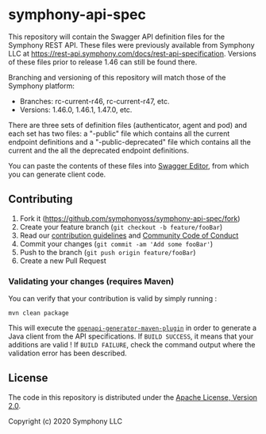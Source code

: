 # symphony-api-spec

This repository will contain the Swagger API definition files for the Symphony REST API. These files were previously available from Symphony LLC at https://rest-api.symphony.com/docs/rest-api-specification.  Versions of these files prior to release 1.46 can still be found there.

Branching and versioning of this repository will match those of the Symphony platform:
* Branches: rc-current-r46, rc-current-r47, etc.
* Versions: 1.46.0, 1.46.1, 1.47.0, etc.

There are three sets of definition files (authenticator, agent and pod) and each set has two files: a "-public" file which contains all the current endpoint definitions and a "-public-deprecated" file which contains all the current and the all the deprecated endpoint definitions.

You can paste the contents of these files into [Swagger Editor](http://editor.swagger.io/), from which you can generate client code.

## Contributing

1. Fork it (<https://github.com/symphonyoss/symphony-api-spec/fork>)
2. Create your feature branch (`git checkout -b feature/fooBar`)
3. Read our [contribution guidelines](.github/CONTRIBUTING.md) and [Community Code of Conduct](https://www.finos.org/code-of-conduct)
4. Commit your changes (`git commit -am 'Add some fooBar'`)
5. Push to the branch (`git push origin feature/fooBar`)
6. Create a new Pull Request

### Validating your changes (requires Maven)

You can verify that your contribution is valid by simply running : 
```shell script
mvn clean package
```
This will execute the [`openapi-generator-maven-plugin`](https://github.com/OpenAPITools/openapi-generator/tree/master/modules/openapi-generator-maven-plugin) 
in order to generate a Java client from the API specifications. If `BUILD SUCCESS`, it means that your additions are valid !
If `BUILD FAILURE`, check the command output where the validation error has been described.

## License

The code in this repository is distributed under the [Apache License, Version 2.0](http://www.apache.org/licenses/LICENSE-2.0).

Copyright (c) 2020 Symphony LLC